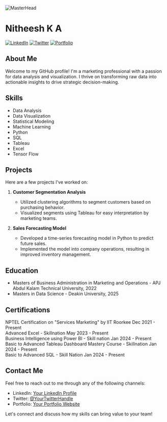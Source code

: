 ![MasterHead](https://media.licdn.com/dms/image/C4D12AQESj72-s5gEKg/article-cover_image-shrink_600_2000/0/1626753867110?e=1720051200&v=beta&t=K84aVjw2a4lqeovTG2vcJkAbTjBomhzp6F2oHTbgkiw)


# Nitheesh K A

[![LinkedIn](https://img.shields.io/badge/LinkedIn-Connect-blue)](https://www.linkedin.com/in/nitheesh-ka/)
[![Twitter](https://img.shields.io/badge/Twitter-Follow-blue)](https://twitter.com/NitheeshKA93833)
[![Portfolio](https://img.shields.io/badge/Portfolio-Visit-orange)](https://your-portfolio-website.com)

## About Me

Welcome to my GitHub profile! I'm a marketing professional with a passion for data analysis and visualization. I thrive on transforming raw data into actionable insights to drive strategic decision-making.

## Skills

- Data Analysis
- Data Visualization
- Statistical Modeling
- Machine Learning
- Python
- SQL
- Tableau
- Excel
- Tensor Flow

## Projects

Here are a few projects I've worked on:

1. **Customer Segmentation Analysis**
   - Utilized clustering algorithms to segment customers based on purchasing behavior.
   - Visualized segments using Tableau for easy interpretation by marketing teams.

2. **Sales Forecasting Model**
   - Developed a time-series forecasting model in Python to predict future sales.
   - Implemented the model into company operations, resulting in improved inventory management.

## Education

- Masters of Business Administration in Marketing and Operations - APJ Abdul Kalam Technical University, 2022
- Masters in Data Science - Deakin University, 2025

## Certifications

NPTEL Certification on "Services Marketing" by IIT Roorkee Dec 2021 - Present<br>
Advanced Excel - Skillnation May 2023 - Present<br>
Business Intelligence using Power BI - Skill nation Jan 2024 - Present<br>
Basic to Advanced Tableau Dashboard Mastery Course - Skillnation Jan 2024 - Present<br>
Basic to Advanced SQL - Skill Nation Jan 2024 - Present<br>

## Contact Me

Feel free to reach out to me through any of the following channels:

- LinkedIn: [Your LinkedIn Profile](https://www.linkedin.com/in/nitheesh-ka/)
- Twitter: [@YourTwitterHandle](https://twitter.com/NitheeshKA93833)
- Portfolio: [Your Portfolio Website](https://your-portfolio-website.com)

Let's connect and discuss how my skills can bring value to your team!
